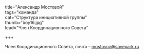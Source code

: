 title="Александр Мостовой"  
tags="команда"  
cat="Структура инициативной группы"  
thumb="boy16.jpg"  
lead="Член Координационного Совета"  

+++

Член Координационного Совета, почта – mostovoy@savepark.ru 
